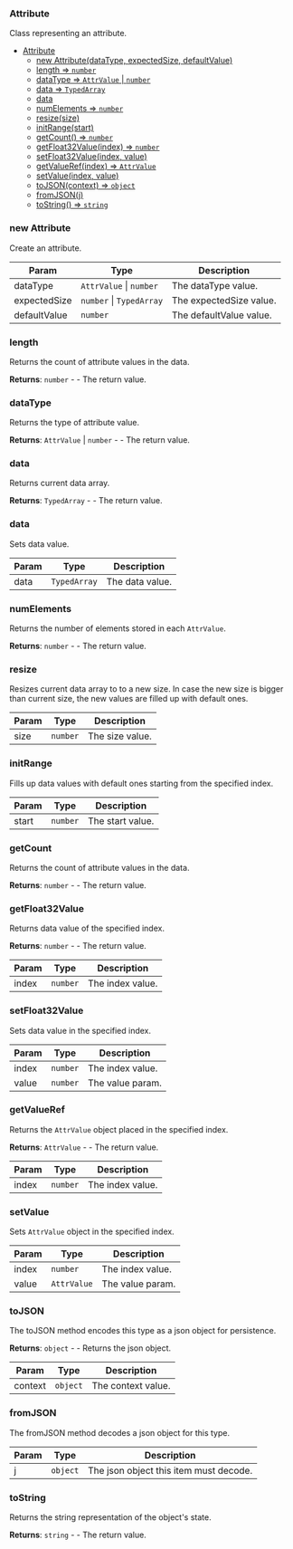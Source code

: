 <a name="Attribute"></a>

### Attribute
Class representing an attribute.



* [Attribute](#Attribute)
    * [new Attribute(dataType, expectedSize, defaultValue)](#new-Attribute)
    * [length ⇒ <code>number</code>](#length)
    * [dataType ⇒ <code>AttrValue</code> \| <code>number</code>](#dataType)
    * [data ⇒ <code>TypedArray</code>](#data)
    * [data](#data)
    * [numElements ⇒ <code>number</code>](#numElements)
    * [resize(size)](#resize)
    * [initRange(start)](#initRange)
    * [getCount() ⇒ <code>number</code>](#getCount)
    * [getFloat32Value(index) ⇒ <code>number</code>](#getFloat32Value)
    * [setFloat32Value(index, value)](#setFloat32Value)
    * [getValueRef(index) ⇒ <code>AttrValue</code>](#getValueRef)
    * [setValue(index, value)](#setValue)
    * [toJSON(context) ⇒ <code>object</code>](#toJSON)
    * [fromJSON(j)](#fromJSON)
    * [toString() ⇒ <code>string</code>](#toString)

<a name="new_Attribute_new"></a>

### new Attribute
Create an attribute.


| Param | Type | Description |
| --- | --- | --- |
| dataType | <code>AttrValue</code> \| <code>number</code> | The dataType value. |
| expectedSize | <code>number</code> \| <code>TypedArray</code> | The expectedSize value. |
| defaultValue | <code>number</code> | The defaultValue value. |

<a name="Attribute+length"></a>

### length 
Returns the count of attribute values in the data.


**Returns**: <code>number</code> - - The return value.  
<a name="Attribute+dataType"></a>

### dataType 
Returns the type of attribute value.


**Returns**: <code>AttrValue</code> \| <code>number</code> - - The return value.  
<a name="Attribute+data"></a>

### data 
Returns current data array.


**Returns**: <code>TypedArray</code> - - The return value.  
<a name="Attribute+data"></a>

### data
Sets data value.



| Param | Type | Description |
| --- | --- | --- |
| data | <code>TypedArray</code> | The data value. |

<a name="Attribute+numElements"></a>

### numElements 
Returns the number of elements stored in each `AttrValue`.


**Returns**: <code>number</code> - - The return value.  
<a name="Attribute+resize"></a>

### resize
Resizes current data array to to a new size.
In case the new size is bigger than current size, the new values are filled up with default ones.



| Param | Type | Description |
| --- | --- | --- |
| size | <code>number</code> | The size value. |

<a name="Attribute+initRange"></a>

### initRange
Fills up data values with default ones starting from the specified index.



| Param | Type | Description |
| --- | --- | --- |
| start | <code>number</code> | The start value. |

<a name="Attribute+getCount"></a>

### getCount
Returns the count of attribute values in the data.


**Returns**: <code>number</code> - - The return value.  
<a name="Attribute+getFloat32Value"></a>

### getFloat32Value
Returns data value of the specified index.


**Returns**: <code>number</code> - - The return value.  

| Param | Type | Description |
| --- | --- | --- |
| index | <code>number</code> | The index value. |

<a name="Attribute+setFloat32Value"></a>

### setFloat32Value
Sets data value in the specified index.



| Param | Type | Description |
| --- | --- | --- |
| index | <code>number</code> | The index value. |
| value | <code>number</code> | The value param. |

<a name="Attribute+getValueRef"></a>

### getValueRef
Returns the `AttrValue` object placed in the specified index.


**Returns**: <code>AttrValue</code> - - The return value.  

| Param | Type | Description |
| --- | --- | --- |
| index | <code>number</code> | The index value. |

<a name="Attribute+setValue"></a>

### setValue
Sets `AttrValue` object in the specified index.



| Param | Type | Description |
| --- | --- | --- |
| index | <code>number</code> | The index value. |
| value | <code>AttrValue</code> | The value param. |

<a name="Attribute+toJSON"></a>

### toJSON
The toJSON method encodes this type as a json object for persistence.


**Returns**: <code>object</code> - - Returns the json object.  

| Param | Type | Description |
| --- | --- | --- |
| context | <code>object</code> | The context value. |

<a name="Attribute+fromJSON"></a>

### fromJSON
The fromJSON method decodes a json object for this type.



| Param | Type | Description |
| --- | --- | --- |
| j | <code>object</code> | The json object this item must decode. |

<a name="Attribute+toString"></a>

### toString
Returns the string representation of the object's state.


**Returns**: <code>string</code> - - The return value.  
